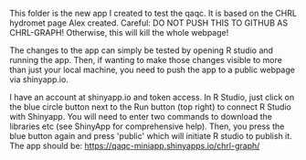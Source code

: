 This folder is the new app I created to test the qaqc. It is based on the CHRL hydromet page Alex created.
Careful: DO NOT PUSH THIS TO GITHUB AS CHRL-GRAPH! Otherwise, this will kill the whole webpage!

The changes to the app can simply be tested by opening R studio and running the app. Then, if wanting to make those
changes visible to more than just your local machine, you need to push the app to a public webpage via shinyapp.io.

I have an account at shinyapp.io and token access. In R Studio, just click on the blue circle button next to the Run button
(top right) to connect R Studio with Shinyapp. You will need to enter two commands to download the libraries
 etc (see ShinyApp for comprehensive help). Then, you press the blue button again and press 'public' which will
initiate R studio to publish it. The app should be: https://qaqc-miniapp.shinyapps.io/chrl-graph/